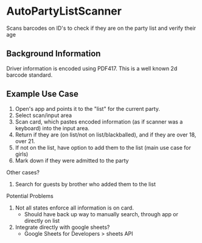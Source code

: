 # AutoPartyListScanner
Scans barcodes on ID's to check if they are on the party list and verify their age

## Background Information
Driver information is encoded using PDF417. This is a well known 2d barcode standard.

## Example Use Case
1. Open's app and points it to the "list" for the current party.
2. Select scan/input area
3. Scan card, which pastes encoded information (as if scanner was a keyboard) into the input area.
4. Return if they are (on list/not on list/blackballed), and if they are over 18, over 21.
5. If not on the list, have option to add them to the list (main use case for girls)
6. Mark down if they were admitted to the party

Other cases?
1. Search for guests by brother who added them to the list

Potential Problems
1. Not all states enforce all information is on card.
    - Should have back up way to manually search, through app or directly on list
2. Integrate directly with google sheets?
    - Google Sheets for Developers > sheets API